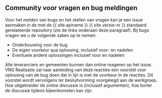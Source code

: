 ## Community voor vragen en bug meldingen

Voor het melden van bugs en het stellen van vragen kan je een issue aanmaken in de met de {{ site.apiname }} {{ site.versie-nr }} standaard gerelateerde repository (zie de links onderaan deze paragraaf). Bij bugs vragen we u de volgende zaken op te nemen:
* Onderbouwing voor de bug
* De eigen voorkeur qua oplossing, inclusief voor- en nadelen
* Eventuele andere oplossingen inclusief voor en nadelen

Alle leveranciers en gemeenten kunnen dan online reageren op het issue. VNG Realisatie zal naar aanleiding van deze reacties een voorstel voor oplossing van de bug doen dat in lijn is met de voorkeur in de reacties. Dit voorstel wordt vervolgens ter besluitvorming voorgelegd aan de werkgroep. Hoe uitgebreider de online discussie is (inclusief argumenten), hoe korter de discussie tijdens bijeenkomsten kan zijn.
